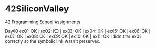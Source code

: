 # 42SiliconValley
42 Programming School Assignments

Day00
ex01: OK | ex02: KO | ex03: OK | ex04: OK | ex05: OK | ex06: OK | ex07: OK | ex08: OK | ex09: OK | ex10: OK | ex11: OK
I didn't tar ex02 correctly so the symbolic link wasn't preserved.

